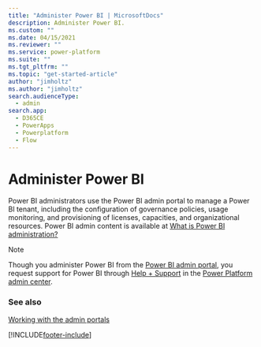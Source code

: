 ```yaml
---
title: "Administer Power BI | MicrosoftDocs"
description: Administer Power BI.
ms.custom: ""
ms.date: 04/15/2021
ms.reviewer: ""
ms.service: power-platform
ms.suite: ""
ms.tgt_pltfrm: ""
ms.topic: "get-started-article"
author: "jimholtz"
ms.author: "jimholtz"
search.audienceType: 
  - admin
search.app:
  - D365CE
  - PowerApps
  - Powerplatform
  - Flow
---
```

# Administer Power BI

Power BI administrators use the Power BI admin portal to manage a Power BI tenant, including the configuration of governance policies, usage monitoring, and provisioning of licenses, capacities, and organizational resources. Power BI admin content is available at [What is Power BI administration?](/power-bi/service-admin-administering-power-bi-in-your-organization)

> [!NOTE]
> Though you administer Power BI from the [Power BI admin portal](https://app.powerbi.com/), you request support for Power BI through [Help + Support](get-help-support.md) in the [Power Platform admin center](https://admin.powerplatform.microsoft.com/).

### See also
[Working with the admin portals](wp-work-with-admin-portals.md)


[!INCLUDE[footer-include](../includes/footer-banner.md)]